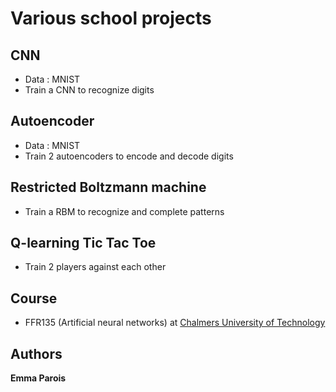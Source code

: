 # Various school projects
## CNN
* Data : MNIST
* Train a CNN to recognize digits
## Autoencoder
* Data : MNIST 
* Train 2 autoencoders to encode and decode digits
## Restricted Boltzmann machine
* Train a RBM to recognize and complete patterns
## Q-learning Tic Tac Toe
* Train 2 players against each other
## Course
* FFR135 (Artificial neural networks) at [Chalmers University of Technology](https://www.chalmers.se/sv/Sidor/default.aspx)
## Authors
**Emma Parois**



